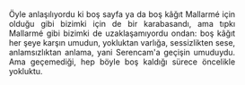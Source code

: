 <style>

p {
	margin: 10% 10% 10% 10%;
	text-align: justify;
	break-word: break-word;
	hyphens: auto;
  	-moz-hyphens: auto;
  	-webkit-hyphens: auto;
  	word-break: break-word;
  	-ms-word-break: break-all;
  	word-wrap: break-word;
}

</style>


Öyle anlaşılıyordu ki boş sayfa ya da boş kâğıt Mallarmé için olduğu gibi bizimki için de bir karabasandı, ama tıpkı Mallarmé gibi bizimki de uzaklaşamıyordu ondan: boş kâğıt her şeye karşın umudun, yokluktan varlığa, sessizlikten sese, anlamsızlıktan anlama, yani Serencam'a geçişin umuduydu. Ama geçemediği, hep böyle boş kaldığı sürece öncelikle yokluktu.